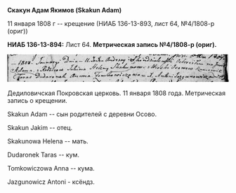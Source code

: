 **Скакун Адам Якимов (Skakun Adam)**

11 января 1808 г -- крещение (НИАБ 136-13-893, лист 64, №4/1808-р
(ориг))

**НИАБ 136-13-894:** Лист 64. **Метрическая запись №4/1808-р (ориг).**

![](./media/45b3ed114d4b3c2a8326ac62b77b365f77fe88c5.png)

Дедиловичская Покровская церковь. 11 января 1808 года. Метрическая
запись о крещении.

Skakun Adam -- сын родителей с деревни Осовo.

Skakun Jakim -- отец.

Skakunowa Helena -- мать.

Dudaronek Taras -- кум.

Tomkowiczowa Anna -- кума.

Jazgunowicz Antoni - ксёндз.
